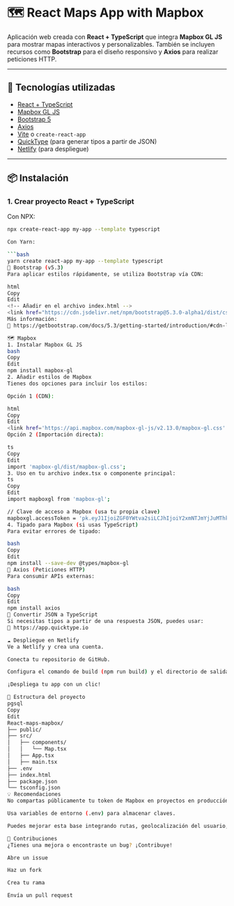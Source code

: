# 🗺️ React Maps App with Mapbox

Aplicación web creada con **React + TypeScript** que integra **Mapbox GL JS** para mostrar mapas interactivos y personalizables. También se incluyen recursos como **Bootstrap** para el diseño responsivo y **Axios** para realizar peticiones HTTP.

---

## 🚀 Tecnologías utilizadas

- [React + TypeScript](https://react.dev/)
- [Mapbox GL JS](https://docs.mapbox.com/mapbox-gl-js/)
- [Bootstrap 5](https://getbootstrap.com/)
- [Axios](https://axios-http.com/)
- [Vite](https://vitejs.dev/) o `create-react-app`
- [QuickType](https://app.quicktype.io/) (para generar tipos a partir de JSON)
- [Netlify](https://www.netlify.com/) (para despliegue)

---

## 📦 Instalación

### 1. Crear proyecto React + TypeScript

Con NPX:

````bash
npx create-react-app my-app --template typescript

Con Yarn:

```bash
yarn create react-app my-app --template typescript
🎨 Bootstrap (v5.3)
Para aplicar estilos rápidamente, se utiliza Bootstrap vía CDN:

html
Copy
Edit
<!-- Añadir en el archivo index.html -->
<link href="https://cdn.jsdelivr.net/npm/bootstrap@5.3.0-alpha1/dist/css/bootstrap.min.css" rel="stylesheet" />
Más información:
🔗 https://getbootstrap.com/docs/5.3/getting-started/introduction/#cdn-links

🗺️ Mapbox
1. Instalar Mapbox GL JS
bash
Copy
Edit
npm install mapbox-gl
2. Añadir estilos de Mapbox
Tienes dos opciones para incluir los estilos:

Opción 1 (CDN):

html
Copy
Edit
<link href='https://api.mapbox.com/mapbox-gl-js/v2.13.0/mapbox-gl.css' rel='stylesheet' />
Opción 2 (Importación directa):

ts
Copy
Edit
import 'mapbox-gl/dist/mapbox-gl.css';
3. Uso en tu archivo index.tsx o componente principal:
ts
Copy
Edit
import mapboxgl from 'mapbox-gl';

// Clave de acceso a Mapbox (usa tu propia clave)
mapboxgl.accessToken = 'pk.eyJ1IjoiZGF0YWtva2siLCJhIjoiY2xmNTJmYjJuMThkczN2cjByczVwNjNlZSJ9.NS1f4sOkpVdi-XZ-cGKTHA';
4. Tipado para Mapbox (si usas TypeScript)
Para evitar errores de tipado:

bash
Copy
Edit
npm install --save-dev @types/mapbox-gl
📡 Axios (Peticiones HTTP)
Para consumir APIs externas:

bash
Copy
Edit
npm install axios
🔄 Convertir JSON a TypeScript
Si necesitas tipos a partir de una respuesta JSON, puedes usar:
🔗 https://app.quicktype.io

☁️ Despliegue en Netlify
Ve a Netlify y crea una cuenta.

Conecta tu repositorio de GitHub.

Configura el comando de build (npm run build) y el directorio de salida (dist o build).

¡Despliega tu app con un clic!

📁 Estructura del proyecto
pgsql
Copy
Edit
React-maps-mapbox/
├── public/
├── src/
│   ├── components/
│   │   └── Map.tsx
│   ├── App.tsx
│   ├── main.tsx
├── .env
├── index.html
├── package.json
└── tsconfig.json
💡 Recomendaciones
No compartas públicamente tu token de Mapbox en proyectos en producción.

Usa variables de entorno (.env) para almacenar claves.

Puedes mejorar esta base integrando rutas, geolocalización del usuario, marcadores personalizados, etc.

🤝 Contribuciones
¿Tienes una mejora o encontraste un bug? ¡Contribuye!

Abre un issue

Haz un fork

Crea tu rama

Envía un pull request

````
